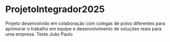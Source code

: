# ProjetoIntegrador2025
Projeto desenvolvido em colaboração com colegas de polos diferentes para aprimorar o trabalho em equipe e desenvolvimento de soluções reais para uma empresa.
Teste João Paulo